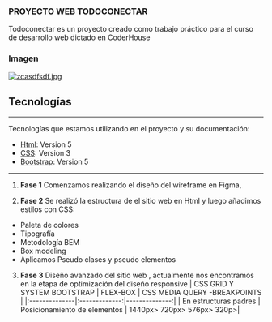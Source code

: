 
###  PROYECTO WEB TODOCONECTAR

Todoconectar es un proyecto creado como trabajo práctico para el curso de desarrollo web dictado en CoderHouse
### Imagen

[![zcasdfsdf.jpg](https://i.postimg.cc/d0wnBXTc/zcasdfsdf.jpg)](https://postimg.cc/mPpQZmwm)
## Tecnologías
***
Tecnologías que estamos utilizando en el proyecto y su documentación:
* [Html](https://developer.mozilla.org/es/docs/Web/HTML): Version 5 
* [CSS](https://developer.mozilla.org/es/docs/Web/CSS): Version 3
* [Bootstrap](https://https://getbootstrap.com/): Version 5

***
1. **Fase 1**
Comenzamos realizando el diseño del wireframe en Figma,

2. **Fase 2**
Se realizó la estructura de el sitio web en Html y luego añadimos estilos con CSS:
* Paleta de colores
* Tipografía
* Metodología BEM
* Box modeling
* Aplicamos Pseudo clases y pseudo elementos
3. **Fase 3**
 Diseño avanzado del sitio web , actualmente nos encontramos en la etapa de optimización del diseño responsive
| CSS GRID Y SYSTEM BOOTSTRAP | FLEX-BOX | CSS MEDIA QUERY -BREAKPOINTS |
|:--------------|:-------------:|--------------:|
| En estructuras padres | Posicionamiento de elementos | 1440px> 720px> 576px> 320p>|
